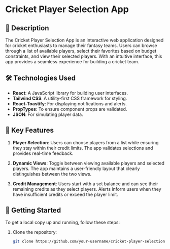 # Cricket Player Selection App

## 📖 Description

The Cricket Player Selection App is an interactive web application designed for cricket enthusiasts to manage their fantasy teams. Users can browse through a list of available players, select their favorites based on budget constraints, and view their selected players. With an intuitive interface, this app provides a seamless experience for building a cricket team.

## 🛠 Technologies Used

- **React**: A JavaScript library for building user interfaces.
- **Tailwind CSS**: A utility-first CSS framework for styling.
- **React-Toastify**: For displaying notifications and alerts.
- **PropTypes**: To ensure component props are validated.
- **JSON**: For simulating player data.

## 🌟 Key Features

1. **Player Selection**: Users can choose players from a list while ensuring they stay within their credit limits. The app validates selections and provides real-time feedback.
2. **Dynamic Views**: Toggle between viewing available players and selected players. The app maintains a user-friendly layout that clearly distinguishes between the two views.

3. **Credit Management**: Users start with a set balance and can see their remaining credits as they select players. Alerts inform users when they have insufficient credits or exceed the player limit.

## 🚀 Getting Started

To get a local copy up and running, follow these steps:

1. Clone the repository:
   ```bash
   git clone https://github.com/your-username/cricket-player-selection-app.git
   ```
